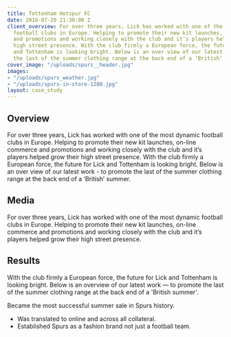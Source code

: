 ```yaml
---
title: Tottenham Hotspur FC
date: 2016-07-20 21:30:00 Z
client_overview: For over three years, Lick has worked with one of the most dynamic
  football clubs in Europe. Helping to promote their new kit launches, on-line commerce
  and promotions and working closely with the club and it’s players helped grow their
  high street presence. With the club firmly a European force, the future for Lick
  and Tottenham is looking bright. Below is an over view of our latest work - to promote
  the last of the summer clothing range at the back end of a ‘British’ summer.
cover_image: "/uploads/spurs__header.jpg"
images:
- "/uploads/spurs_weather.jpg"
- "/uploads/spurs-in-store-1280.jpg"
layout: case_study
---
```


## Overview
For over three years, Lick has worked with one of the most dynamic football clubs in Europe. Helping to promote their new kit launches, on-line commerce and promotions and working closely with the club and it’s players helped grow their high street presence. With the club firmly a European force, the future for Lick and Tottenham is looking bright. Below is an over view of our latest work - to promote the last of the summer clothing range at the back end of a ‘British’ summer.

## Media
For over three years, Lick has worked with one of the most dynamic football clubs in Europe. Helping to promote their new kit launches, on-line commerce and promotions and working closely with the club and it’s players helped grow their high street presence.

## Results
With the club firmly a European force, the future for Lick and Tottenham is looking bright. Below is an overview of our latest work — to promote the last of the summer clothing range at the back end of a 'British summer'.

Became the most successful summer sale in Spurs history.
- Was translated to online and across all collateral.
- Established Spurs as a fashion brand not just a football team.